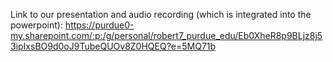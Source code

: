 Link to our presentation and audio recording (which is integrated into the powerpoint): https://purdue0-my.sharepoint.com/:p:/g/personal/robert7_purdue_edu/Eb0XheR8p9BLjz8j53ipIxsBO9d0oJ9TubeQUOv8Z0HQEQ?e=5MQ71b
